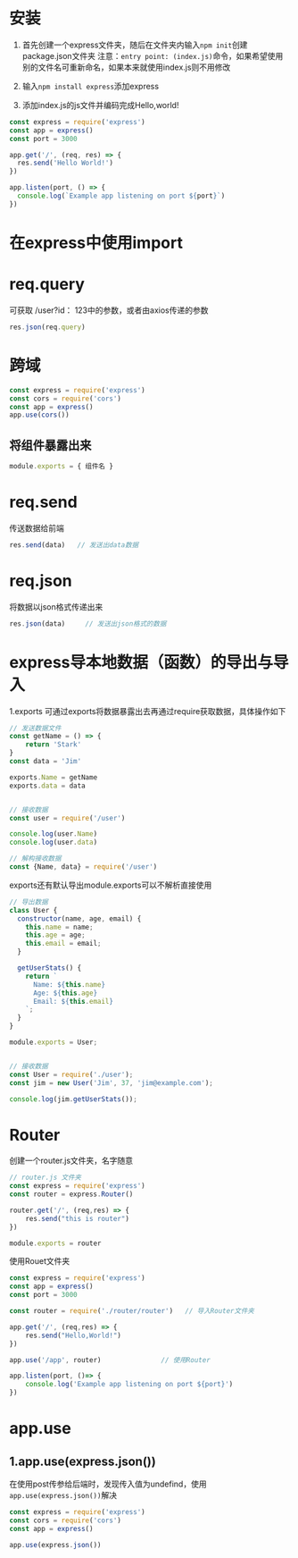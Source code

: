 # 安装

1.  首先创建一个express文件夹，随后在文件夹内输入`npm init`创建package.json文件夹
    注意：`entry point: (index.js)`命令，如果希望使用别的文件名可重新命名，如果本来就使用index.js则不用修改

2.  输入`npm install express`添加express

3.  添加index.js的js文件并编码完成Hello,world!

```js
const express = require('express')
const app = express()
const port = 3000

app.get('/', (req, res) => {
  res.send('Hello World!')
})

app.listen(port, () => {
  console.log(`Example app listening on port ${port}`)
})
```

# 在express中使用import

# req.query&#x20;

可获取 /user?id： 123中的参数，或者由axios传递的参数

```js
res.json(req.query)
```

# 跨域

```js
const express = require('express')
const cors = require('cors')
const app = express()
app.use(cors())
```

## 将组件暴露出来

```js
module.exports = { 组件名 }
```

# req.send

传送数据给前端

```js
res.send(data)   // 发送出data数据
```

# &#x20;req.json

将数据以json格式传递出来

```js
res.json(data)     // 发送出json格式的数据
```

# express导本地数据（函数）的导出与导入

1.exports
可通过exports将数据暴露出去再通过require获取数据，具体操作如下

```js
// 发送数据文件
const getName = () => {
    return 'Stark'
}
const data = 'Jim'

exports.Name = getName
exports.data = data


// 接收数据
const user = require('/user')

console.log(user.Name)
console.log(user.data)

// 解构接收数据
const {Name, data} = require('/user')
```

exports还有默认导出module.exports可以不解析直接使用

```js
// 导出数据
class User {
  constructor(name, age, email) {
    this.name = name;
    this.age = age;
    this.email = email;
  }

  getUserStats() {
    return `
      Name: ${this.name}
      Age: ${this.age}
      Email: ${this.email}
    `;
  }
}

module.exports = User;


// 接收数据
const User = require('./user');
const jim = new User('Jim', 37, 'jim@example.com');

console.log(jim.getUserStats());
```

# Router

创建一个router.js文件夹，名字随意

```js
// router.js 文件夹
const express = require('express')
const router = express.Router()

router.get('/', (req,res) => {
    res.send("this is router")
})

module.exports = router
```

使用Rouet文件夹

```js
const express = require('express')
const app = express()
const port = 3000

const router = require('./router/router')   // 导入Router文件夹

app.get('/', (req,res) => {
    res.send("Hello,World!")
})

app.use('/app', router)               // 使用Router

app.listen(port, ()=> {
    console.log('Example app listening on port ${port}')
})

```

# app.use

## 1.app.use(express.json())

在使用post传参给后端时，发现传入值为undefind，使用`app.use(express.json())`解决

```javascript
const express = require('express')
const cors = require('cors')
const app = express()

app.use(express.json())
```

